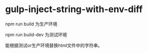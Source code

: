 # gulp-inject-string-with-env-diff
npm run build 为生产环境

npm run build-dev 为测试环境

能根据测试or生产环境替换html文件中的字符串。

